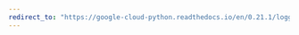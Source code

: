 ```yaml
---
redirect_to: "https://google-cloud-python.readthedocs.io/en/0.21.1/logging-handlers-app-engine.html"
---
```


